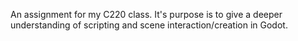 An assignment for my C220 class. It's purpose is to give a deeper understanding of scripting and scene interaction/creation in Godot.
